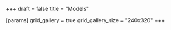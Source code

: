 +++
draft = false
title = "Models"

[params]
  grid_gallery = true
  grid_gallery_size = "240x320"
+++
